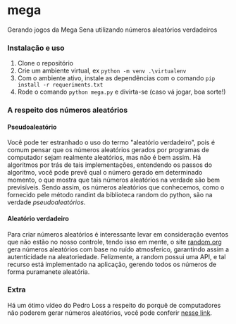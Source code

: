# mega
Gerando jogos da Mega Sena utilizando números aleatórios verdadeiros

### Instalação e uso

1. Clone o repositório
2. Crie um ambiente virtual, ex `python -m venv .\virtualenv`
3. Com o ambiente ativo, instale as dependências com o comando `pip install -r requeriments.txt`
4. Rode o comando `python mega.py` e divirta-se (caso vá jogar, boa sorte!)

### A respeito dos números aleatórios

#### Pseudoaleatório

Você pode ter estranhado o uso do termo "aleatório verdadeiro", pois é comum pensar que os números aleatórios gerados por 
programas de computador sejam realmente aleatórios, mas não é bem assim. Há algoritmos por trás de tais implementações, entendendo
os passos do algoritmo, você pode prevê qual o número gerado em determinado momento, o que mostra que tais números aleatórios na verdade são bem previsíveis. Sendo assim,
os números aleatórios que conhecemos, como o fornecido pele método randint da biblioteca random do python, são na verdade _pseudoaleatórios_.

#### Aleatório verdadeiro

Para criar números aleatórios é interessante levar em consideração eventos que não estão no nosso controle, tendo isso em mente, o site
<a href="https://www.random.org/">random.org</a> gera números aleatórios com base no ruído atmosferico, garantindo assim a autenticidade
na aleatoriedade. Felizmente, a random possui uma API, e tal recurso está implementado na aplicação, gerendo todos os números de forma 
puramanete aleatória.

### Extra

Há um ótimo vídeo do Pedro Loss a respeito do porquê de computadores não poderem gerar números aleatórios, você pode conferir <a href="https://www.youtube.com/watch?v=LqXnpIn2Uxs" target="_blank">nesse link</a>.
